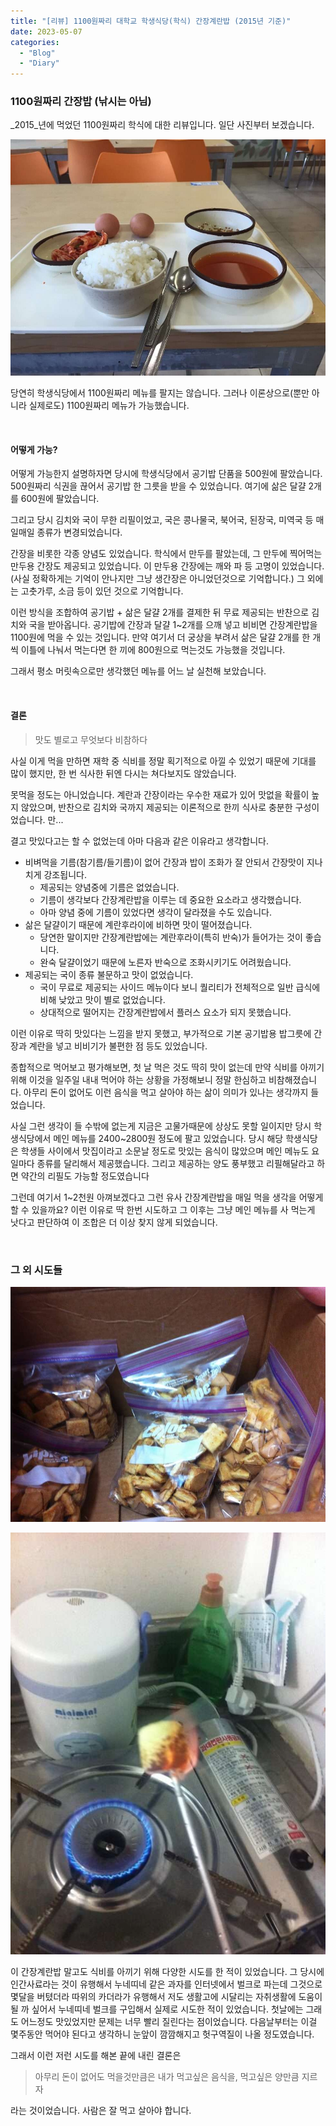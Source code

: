 ```yaml
---
title: "[리뷰] 1100원짜리 대학교 학생식당(학식) 간장계란밥 (2015년 기준)"
date: 2023-05-07
categories: 
  - "Blog"
  - "Diary"
---
```


### **1100원짜리 간장밥 (낚시는 아님)**

_2015_년에 먹었던 1100원짜리 학식에 대한 리뷰입니다. 일단 사진부터 보겠습니다.

![](./assets/img/wp-content/uploads/2023/05/P20150513_162254898_2F4B780E-C0B9-4795-83DA-10A48966ED40-rotated.jpg)

당연히 학생식당에서 1100원짜리 메뉴를 팔지는 않습니다. 그러나 이론상으로(뿐만 아니라 실제로도) 1100원짜리 메뉴가 가능했습니다.

 

#### **어떻게 가능?**

어떻게 가능한지 설명하자면 당시에 학생식당에서 공기밥 단품을 500원에 팔았습니다. 500원짜리 식권을 끊어서 공기밥 한 그릇을 받을 수 있었습니다. 여기에 삶은 달걀 2개를 600원에 팔았습니다.

그리고 당시 김치와 국이 무한 리필이었고, 국은 콩나물국, 북어국, 된장국, 미역국 등 매일매일 종류가 변경되었습니다.

간장을 비롯한 각종 양념도 있었습니다. 학식에서 만두를 팔았는데, 그 만두에 찍어먹는 만두용 간장도 제공되고 있었습니다. 이 만두용 간장에는 깨와 파 등 고명이 있었습니다. (사실 정확하게는 기억이 안나지만 그냥 생간장은 아니었던것으로 기억합니다.) 그 외에는 고춧가루, 소금 등이 있던 것으로 기억합니다.

이런 방식을 조합하여 공기밥 + 삶은 달걀 2개를 결제한 뒤 무료 제공되는 반찬으로 김치와 국을 받아옵니다. 공기밥에 간장과 달걀 1~2개를 으깨 넣고 비비면 간장계란밥을 1100원에 먹을 수 있는 것입니다. 만약 여기서 더 궁상을 부려서 삶은 달걀 2개를 한 개씩 이틀에 나눠서 먹는다면 한 끼에 800원으로 먹는것도 가능했을 것입니다.

그래서 평소 머릿속으로만 생각했던 메뉴를 어느 날 실천해 보았습니다.

 

#### **결론**

> 맛도 별로고 무엇보다 비참하다

사실 이게 먹을 만하면 재학 중 식비를 정말 획기적으로 아낄 수 있었기 때문에 기대를 많이 했지만, 한 번 식사한 뒤엔 다시는 쳐다보지도 않았습니다.

못먹을 정도는 아니었습니다. 계란과 간장이라는 우수한 재료가 있어 맛없을 확률이 높지 않았으며, 반찬으로 김치와 국까지 제공되는 이론적으로 한끼 식사로 충분한 구성이었습니다. 만...

결고 맛있다고는 할 수 없었는데 아마 다음과 같은 이유라고 생각합니다.

- 비벼먹을 기름(참기름/들기름)이 없어 간장과 밥이 조화가 잘 안되서 간장맛이 지나치게 강조됩니다.
    - 제공되는 양념중에 기름은 없었습니다.
    - 기름이 생각보다 간장계란밥을 이루는 데 중요한 요소라고 생각했습니다.
    - 아마 양념 중에 기름이 있었다면 생각이 달라졌을 수도 있습니다.
- 삶은 달걀이기 때문에 계란후라이에 비하면 맛이 떨어졌습니다.
    - 당연한 말이지만 간장계란밥에는 계란후라이(특히 반숙)가 들어가는 것이 좋습니다.
    - 완숙 달걀이었기 때문에 노른자 반숙으로 조화시키기도 어려웠습니다.
- 제공되는 국이 종류 불문하고 맛이 없었습니다.
    - 국이 무료로 제공되는 사이드 메뉴이다 보니 퀄리티가 전체적으로 일반 급식에 비해 낮았고 맛이 별로 없었습니다.
    - 상대적으로 떨어지는 간장계란밥에서 플러스 요소가 되지 못했습니다.

이런 이유로 딱히 맛있다는 느낌을 받지 못했고, 부가적으로 기본 공기밥용 밥그릇에 간장과 계란을 넣고 비비기가 불편한 점 등도 있었습니다.

종합적으로 먹어보고 평가해보면, 첫 날 먹은 것도 딱히 맛이 없는데 만약 식비를 아끼기 위해 이것을 일주일 내내 먹어야 하는 상황을 가정해보니 정말 한심하고 비참해졌습니다. 아무리 돈이 없어도 이런 음식을 먹고 살아야 하는 삶이 의미가 있나는 생각까지 들었습니다.

사실 그런 생각이 들 수밖에 없는게 지금은 고물가때문에 상상도 못할 일이지만 당시 학생식당에서 메인 메뉴를 2400~2800원 정도에 팔고 있었습니다. 당시 해당 학생식당은 학생들 사이에서 맛집이라고 소문날 정도로 맛있는 음식이 많았으며 메인 메뉴도 요일마다 종류를 달리해서 제공했습니다. 그리고 제공하는 양도 풍부했고 리필해달라고 하면 약간의 리필도 가능할 정도였습니다

그런데 여기서 1~2천원 아껴보겠다고 그런 유사 간장계란밥을 매일 먹을 생각을 어떻게 할 수 있을까요? 이런 이유로 딱 한번 시도하고 그 이후는 그냥 메인 메뉴를 사 먹는게 낫다고 판단하여 이 조합은 더 이상 찾지 않게 되었습니다.

 

### **그 외 시도들**

![](./assets/img/wp-content/uploads/2023/05/P20131120_235847324_FD64D069-0ABB-4899-A80D-2D65F00E6639.jpg)

![](./assets/img/wp-content/uploads/2023/05/P20140730_115254210_2B7B0395-19B4-47C9-AACB-A66CD3522C2C-rotated.jpg)

이 간장계란밥 말고도 식비를 아끼기 위해 다양한 시도를 한 적이 있었습니다. 그 당시에 인간사료라는 것이 유행해서 누네띠네 같은 과자를 인터넷에서 벌크로 파는데 그것으로 몇달을 버텼더라 따위의 카더라가 유행해서 저도 생활고에 시달리는 자취생활에 도움이 될 까 싶어서 누네띠네 벌크를 구입해서 실제로 시도한 적이 있었습니다. 첫날에는 그래도 어느정도 맛있었지만 문제는 너무 빨리 질린다는 점이었습니다. 다음날부터는 이걸 몇주동안 먹어야 된다고 생각하니 눈앞이 깜깜해지고 헛구역질이 나올 정도였습니다.

그래서 이런 저런 시도를 해본 끝에 내린 결론은

> 아무리 돈이 없어도 먹을것만큼은 내가 먹고싶은 음식을, 먹고싶은 양만큼 지르자

라는 것이었습니다. 사람은 잘 먹고 살아야 합니다.
